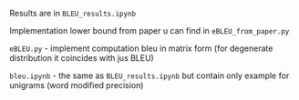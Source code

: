 Results are in ```BLEU_results.ipynb```

Implementation lower bound from paper u can find in ``` eBLEU_from_paper.py ```


``` eBLEU.py ``` - implement computation bleu in matrix form (for degenerate distribution it coincides with jus BLEU)


``` bleu.ipynb ``` - the same as ```BLEU_results.ipynb``` but contain only example for unigrams (word modified precision)
